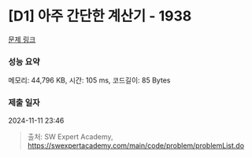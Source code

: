 # [D1] 아주 간단한 계산기 - 1938 

[문제 링크](https://swexpertacademy.com/main/code/problem/problemDetail.do?contestProbId=AV5PjsYKAMIDFAUq) 

### 성능 요약

메모리: 44,796 KB, 시간: 105 ms, 코드길이: 85 Bytes

### 제출 일자

2024-11-11 23:46



> 출처: SW Expert Academy, https://swexpertacademy.com/main/code/problem/problemList.do